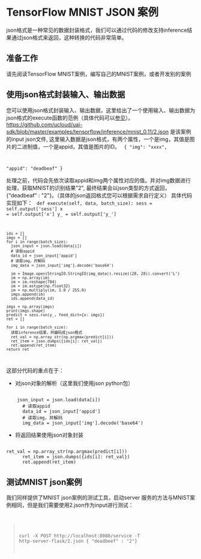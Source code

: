 

# TensorFlow MNIST JSON 案例

json格式是一种常见的数据封装格式，我们可以通过代码的修改支持inference结果通过json格式来返回，这种转换的代码非常简单。

## 准备工作
请先阅读TensorFlow MNIST案例，编写自己的MNIST案例，或者开发别的案例

## 使用json格式封装输入、输出数据
您可以使用json格式封装输入、输出数据，这里给出了一个使用输入、输出数据为json格式的execute函数的范例（具体代码可以[参见](https://github.com/ucloud/uai-sdk/blob/master/examples/tensorflow/inference/mnist_0.11/mnist_inference_json.py)）。
https://github.com/ucloud/uai-sdk/blob/master/examples/tensorflow/inference/mnist_0.11/2.json 是该案例的input json文件, 这里输入数据是json格式，有两个属性，一个是img，其值是图片的二进制值，一个是appid，其值是图片的ID。
<code>
{
   "img": "xxxx",

   "appid": "deadbeaf"
}
</code>

处理之前，代码会先依次读取appid和img两个属性对应的值。并对img数据进行处理，获取MNIST的识别结果"2", 最终结果会以json类型的方式返回，{“deadbeaf” : "2"}。（具体的json返回格式您可以根据需求自行定义）
具体代码实现如下：
<code>
def execute(self, data, batch_size):
    sess = self.output['sess']
    x = self.output['x']
    y_ = self.output['y_']

    ids = []
    imgs = []
    for i in range(batch_size):
      json_input = json.load(data[i])
      # 读取appid
      data_id = json_input['appid']
      # 读取img，并解码
      img_data = json_input['img'].decode('base64')
    
      im = Image.open(StringIO.StringIO(img_data)).resize((28, 28)).convert('L')
      im = np.array(im)
      im = im.reshape(784)
      im = im.astype(np.float32)
      im = np.multiply(im, 1.0 / 255.0)
      imgs.append(im)
      ids.append(data_id)
    
    imgs = np.array(imgs)
    print(imgs.shape)
    predict = sess.run(y_, feed_dict={x: imgs})
    ret = []
    
    for i in range(batch_size):
      读取inference结果，并编码成json格式
      ret_val = np.array_str(np.argmax(predict[i]))
      ret_item = json.dumps({ids[i]: ret_val})
      ret.append(ret_item)
    return ret
</code>

这部分代码的重点在于：
  * 对json对象的解析（这里我们使用json python包）

<code>
	json_input = json.load(data[i])
      # 读取appid
      data_id = json_input['appid']
      # 读取img，并解码
      img_data = json_input['img'].decode('base64')
</code>

  * 将返回结果使用json对象封装 

<code>
ret_val = np.array_str(np.argmax(predict[i]))
      ret_item = json.dumps({ids[i]: ret_val})
      ret.append(ret_item)
</code>

## 测试MNIST json案例
我们同样提供了MNIST json案例的测试工具，启动server 服务的方法与MNIST案例相同，但是我们需要使用2.json作为input进行测试：
<code>

> curl -X POST http://localhost:8080/service -T http-server-flask/2.json
> { "deadbeef" : "2"}
</code>

